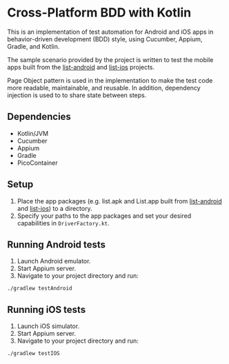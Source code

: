 # Cross-Platform BDD with Kotlin
This is an implementation of test automation for Android and iOS apps in behavior-driven development (BDD) style, using Cucumber, Appium, Gradle, and Kotlin.

The sample scenario provided by the project is written to test the mobile apps built from the [list-android](https://github.com/cyliong/list-android) and [list-ios](https://github.com/cyliong/list-ios) projects.

Page Object pattern is used in the implementation to make the test code more readable, maintainable, and reusable. In addition, dependency injection is used to to share state between steps.

## Dependencies
- Kotlin/JVM
- Cucumber
- Appium
- Gradle
- PicoContainer

## Setup
1. Place the app packages (e.g. list.apk and List.app built from [list-android](https://github.com/cyliong/list-android) and [list-ios](https://github.com/cyliong/list-ios)) to a directory.
2. Specify your paths to the app packages and set your desired capabilities in `DriverFactory.kt`.

## Running Android tests
1. Launch Android emulator.
2. Start Appium server.
3. Navigate to your project directory and run:
```
./gradlew testAndroid
```

## Running iOS tests
1. Launch iOS simulator.
2. Start Appium server.
3. Navigate to your project directory and run:
```
./gradlew testIOS
```